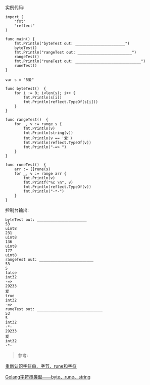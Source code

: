 
实例代码:
```golang
import (
	"fmt"
	"reflect"
)

func main() {
	fmt.Println("byteTest out: ______________________")
	byteTest()
	fmt.Println("rangeTest out: ________________________")
	rangeTest()
	fmt.Println("runeTest out: _____________________________")
	runeTest()
}

var s = "5爱"

func byteTest()  {
	for i := 0; i<len(s); i++ {
		fmt.Println(s[i])
		fmt.Println(reflect.TypeOf(s[i]))
	}
}

func rangeTest()  {
	for _, v := range s {
		fmt.Println(v)
		fmt.Println(string(v))
		fmt.Println(v == '爱')
		fmt.Println(reflect.TypeOf(v))
		fmt.Println("-=> ")
	}
}

func runeTest()  {
	arr := []rune(s)
	for _, v := range arr {
		fmt.Println(v)
		fmt.Printf("%c \n", v)
		fmt.Println(reflect.TypeOf(v))
		fmt.Println("-*-")
	}
}
```

控制台输出:
```
byteTest out: ______________________
53
uint8
231
uint8
136
uint8
177
uint8
rangeTest out: ________________________
53
5
false
int32
-=>
29233
爱
true
int32
-=>
runeTest out: _____________________________
53
5
int32
-*-
29233
爱
int32
-*-
```

> 参考:

[重新认识字符串、字节、rune和字符](https://blog.csdn.net/kevin_tech/article/details/104284770)

[Golang字符串类型——byte、rune、string](https://blog.csdn.net/972301/article/details/89523243)

